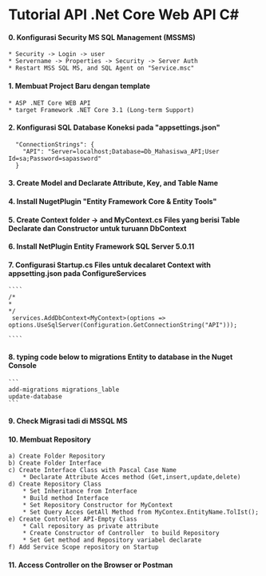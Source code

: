 # Tutorial API .Net Core Web API C# 



#### 0. Konfigurasi Security MS SQL Management (MSSMS)

	* Security -> Login -> user
	* Servername -> Properties -> Security -> Server Auth
	* Restart MSS SQL MS, and SQL Agent on "Service.msc"

####  1. Membuat Project Baru dengan template
	* ASP .NET Core WEB API
	* target Framework .NET Core 3.1 (Long-term Support)
#### 2. Konfigurasi SQL Database Koneksi pada "appsettings.json"
 
```
  "ConnectionStrings": {
    "API": "Server=localhost;Database=Db_Mahasiswa_API;User Id=sa;Password=sapassword"
  }

```
####  3. Create Model and Declarate Attribute, Key, and Table Name
#### 4. Install NugetPlugin "Entity Framework Core & Entity Tools"
#### 5. Create Context folder -> and MyContext.cs Files yang berisi Table Declarate dan Constructor untuk turuann DbContext 
#### 6. Install NetPlugin Entity Framework SQL Server 5.0.11
#### 7. Configurasi Startup.cs Files untuk decalaret Context with appsetting.json pada ConfigureServices
	````
	/*
	*
	*/
	 services.AddDbContext<MyContext>(options => options.UseSqlServer(Configuration.GetConnectionString("API")));

	````
#### 8. typing code below to migrations Entity to database in the Nuget Console

	```
	add-migrations migrations_lable
	update-database
	```
#### 9. Check Migrasi tadi di MSSQL MS

#### 10. Membuat Repository
	a) Create Folder Repository
	b) Create Folder Interface
	c) Create Interface Class with Pascal Case Name
		* Declarate Attribute Acces method (Get,insert,update,delete)
	d) Create Repository Class
		* Set Inheritance from Interface
		* Build method Interface 
		* Set Repository Constructor for MyContext
		* Set Query Acces GetAll Method from MyContex.EntityName.TolIst();
	e) Create Controller API-Empty Class 
		* Call repository as private attribute
		* Create Constructor of Controller  to build Repository 
		* Set Get method and Repository variabel declarate
	f) Add Service Scope repository on Startup
#### 11. Access Controller on the Browser or Postman

	

